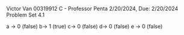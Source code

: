 Victor Van
00319912
C - Professor Penta
2/20/2024, Due: 2/20/2024
Problem Set 4.1

a -> 0 (false)
b-> 1 (true)
c-> 0 (false)
d-> 0 (false)
e -> 0 (false)